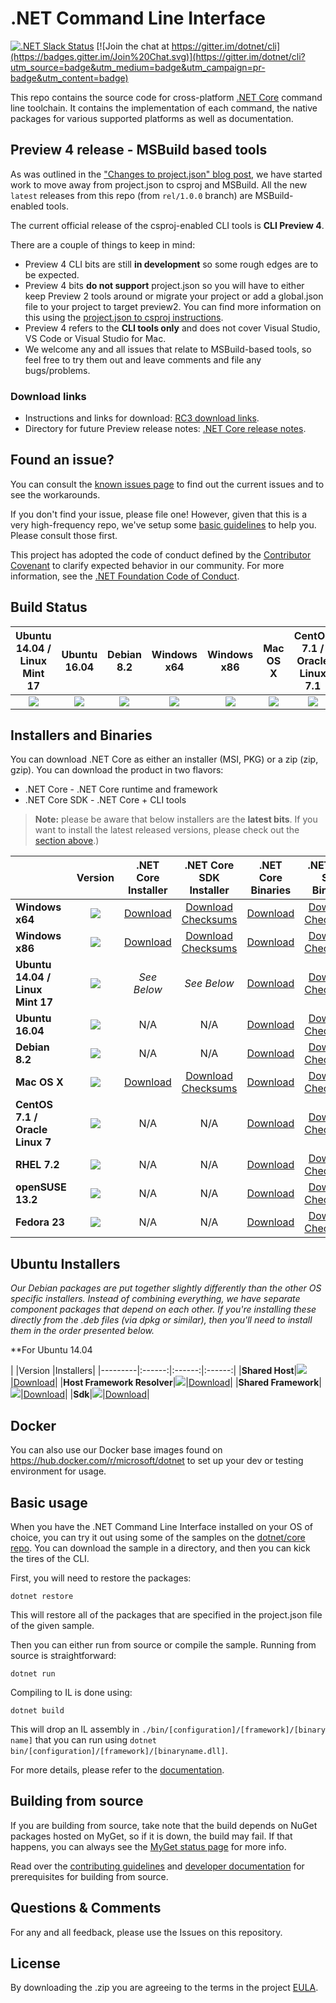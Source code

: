 # .NET Command Line Interface

[![.NET Slack Status](https://aspnetcoreslack.herokuapp.com/badge.svg?2)](http://tattoocoder.com/aspnet-slack-sign-up/) [![Join the chat at https://gitter.im/dotnet/cli](https://badges.gitter.im/Join%20Chat.svg)](https://gitter.im/dotnet/cli?utm_source=badge&utm_medium=badge&utm_campaign=pr-badge&utm_content=badge)

This repo contains the source code for cross-platform [.NET Core](http://github.com/dotnet/core) command line toolchain. It contains the implementation of each command, the native packages for various supported platforms as well as documentation. 

Preview 4 release - MSBuild based tools
---------------------------------------
As was outlined in the ["Changes to project.json" blog post](https://blogs.msdn.microsoft.com/dotnet/2016/05/23/changes-to-project-json/), we have started work to move away from project.json to csproj and MSBuild. All the new `latest` releases from this repo (from `rel/1.0.0` branch) are MSBuild-enabled tools. 

The current official release of the csproj-enabled CLI tools is **CLI Preview 4**. 

There are a couple of things to keep in mind:

* Preview 4 CLI bits are still **in development** so some rough edges are to be expected. 
* Preview 4 bits **do not support** project.json so you will have to either keep Preview 2 tools around or migrate your project or add a global.json file to your project to target preview2. You can find more information on this using the [project.json to csproj instructions](https://github.com/dotnet/cli/blob/rel/1.0.0/Documentation/ProjectJsonToCSProj.md). 
* Preview 4 refers to the **CLI tools only** and does not cover Visual Studio, VS Code or Visual Studio for Mac. 
* We welcome any and all issues that relate to MSBuild-based tools, so feel free to try them out and leave comments and file any bugs/problems.

### Download links
* Instructions and links for download:  [RC3 download links](https://github.com/dotnet/core/blob/master/release-notes/rc3-download.md).
* Directory for future Preview release notes: [.NET Core release notes](https://github.com/dotnet/core/tree/master/release-notes).

Found an issue?
---------------
You can consult the [known issues page](https://github.com/dotnet/core/blob/master/cli/known-issues.md) to find out the current issues and 
to see the workarounds.  

If you don't find your issue, please file one! However, given that this is a very high-frequency repo, we've setup some [basic guidelines](Documentation/issue-filing-guide.md) to help you. Please consult those first.

This project has adopted the code of conduct defined by the [Contributor Covenant](http://contributor-covenant.org/) to clarify expected behavior in our community. For more information, see the [.NET Foundation Code of Conduct](http://www.dotnetfoundation.org/code-of-conduct).

Build Status
------------

|Ubuntu 14.04 / Linux Mint 17 |Ubuntu 16.04 |Debian 8.2 |Windows x64 |Windows x86 |Mac OS X |CentOS 7.1 / Oracle Linux 7.1 |RHEL 7.2 |OpenSUSE 13.2 |Fedora 23|
|:------:|:------:|:------:|:------:|:------:|:------:|:------:|:------:|:------:|:------:|
|[![](https://mseng.visualstudio.com/_apis/public/build/definitions/d09b7a4d-0a51-4c0e-a15a-07921d5b558f/4633/badge)](https://mseng.visualstudio.com/dotnetcore/_build?_a=completed&definitionId=4633)|[![](https://mseng.visualstudio.com/_apis/public/build/definitions/d09b7a4d-0a51-4c0e-a15a-07921d5b558f/4635/badge)](https://mseng.visualstudio.com/dotnetcore/_build?_a=completed&definitionId=4635)|[![](https://mseng.visualstudio.com/_apis/public/build/definitions/d09b7a4d-0a51-4c0e-a15a-07921d5b558f/4629/badge)](https://mseng.visualstudio.com/dotnetcore/_build?_a=completed&definitionId=4629)|[![](https://mseng.visualstudio.com/_apis/public/build/definitions/d09b7a4d-0a51-4c0e-a15a-07921d5b558f/4638/badge)](https://mseng.visualstudio.com/dotnetcore/_build?_a=completed&definitionId=4638)|[![](https://mseng.visualstudio.com/_apis/public/build/definitions/d09b7a4d-0a51-4c0e-a15a-07921d5b558f/4637/badge)](https://mseng.visualstudio.com/dotnetcore/_build?_a=completed&definitionId=4637)|[![](https://mseng.visualstudio.com/_apis/public/build/definitions/d09b7a4d-0a51-4c0e-a15a-07921d5b558f/4632/badge)](https://mseng.visualstudio.com/dotnetcore/_build?_a=completed&definitionId=4632)|[![](https://mseng.visualstudio.com/_apis/public/build/definitions/d09b7a4d-0a51-4c0e-a15a-07921d5b558f/4628/badge)](https://mseng.visualstudio.com/dotnetcore/_build?_a=completed&definitionId=4628)|[![](https://mseng.visualstudio.com/_apis/public/build/definitions/d09b7a4d-0a51-4c0e-a15a-07921d5b558f/4634/badge)](https://mseng.visualstudio.com/dotnetcore/_build?_a=completed&definitionId=4634)|[![](https://mseng.visualstudio.com/_apis/public/build/definitions/d09b7a4d-0a51-4c0e-a15a-07921d5b558f/4631/badge)](https://mseng.visualstudio.com/dotnetcore/_build?_a=completed&definitionId=4631)|[![](https://mseng.visualstudio.com/_apis/public/build/definitions/d09b7a4d-0a51-4c0e-a15a-07921d5b558f/4630/badge)](https://mseng.visualstudio.com/dotnetcore/_build?_a=completed&definitionId=4630)|

Installers and Binaries
-----------------------

You can download .NET Core as either an installer (MSI, PKG) or a zip (zip, gzip). You can download the product in two flavors:

- .NET Core - .NET Core runtime and framework
- .NET Core SDK - .NET Core + CLI tools

> **Note:** please be aware that below installers are the **latest bits**. If you 
> want to install the latest released versions, please check out the [section above](#download-links).)

|  | Version | .NET Core Installer | .NET Core SDK Installer | .NET Core Binaries | .NET Core SDK Binaries |
|----------------------------------|:--------------------------------------------------------------------------------------------------------------------------------------------------------------------------------------------:|:--------------------------------------------------------------------------------------------------------------:|:---------------------------------------------------------------------------------------------------------------------------------------------------------------------------------------------------------------------------:|:-------------------------------------------------------------------------------------------------------------------------:|:-----------------------------------------------------------------------------------------------------------------------------------------------------------------------------------------------------------------------------------------------------:|
| **Windows x64** | [![](https://dotnetcli.blob.core.windows.net/dotnet/Sdk/master/Windows_x64_Release_version_badge.svg)](https://dotnetcli.blob.core.windows.net/dotnet/Sdk/master/latest.version) | [Download](https://dotnetcli.blob.core.windows.net/dotnet/preview/Installers/Latest/dotnet-win-x64.latest.exe) | [Download](https://dotnetcli.blob.core.windows.net/dotnet/Sdk/master/dotnet-dev-win-x64.latest.exe) [Checksums](https://dotnetclichecksums.blob.core.windows.net/dotnet/Sdk/master/dotnet-dev-win-x64.latest.exe.sha) | [Download](https://dotnetcli.blob.core.windows.net/dotnet/preview/Binaries/Latest/dotnet-win-x64.latest.zip) | [Download](https://dotnetcli.blob.core.windows.net/dotnet/Sdk/master/dotnet-dev-win-x64.latest.zip) [Checksums](https://dotnetclichecksums.blob.core.windows.net/dotnet/Sdk/master/dotnet-dev-win-x64.latest.zip.sha) |
| **Windows x86** | [![](https://dotnetcli.blob.core.windows.net/dotnet/Sdk/master/Windows_x86_Release_version_badge.svg)](https://dotnetcli.blob.core.windows.net/dotnet/Sdk/master/latest.version) | [Download](https://dotnetcli.blob.core.windows.net/dotnet/preview/Installers/Latest/dotnet-win-x86.latest.exe) | [Download](https://dotnetcli.blob.core.windows.net/dotnet/Sdk/master/dotnet-dev-win-x86.latest.exe) [Checksums](https://dotnetclichecksums.blob.core.windows.net/dotnet/Sdk/master/dotnet-dev-win-x86.latest.exe.sha) | [Download](https://dotnetcli.blob.core.windows.net/dotnet/preview/Binaries/Latest/dotnet-win-x86.latest.zip) | [Download](https://dotnetcli.blob.core.windows.net/dotnet/Sdk/master/dotnet-dev-win-x86.latest.zip) [Checksums](https://dotnetclichecksums.blob.core.windows.net/dotnet/Sdk/master/dotnet-dev-win-x86.latest.zip.sha) |
| **Ubuntu 14.04 / Linux Mint 17** | [![](https://dotnetcli.blob.core.windows.net/dotnet/Sdk/master/Ubuntu_x64_Release_version_badge.svg)](https://dotnetcli.blob.core.windows.net/dotnet/Sdk/master/latest.version) | *See Below* | *See Below* | [Download](https://dotnetcli.blob.core.windows.net/dotnet/preview/Binaries/Latest/dotnet-ubuntu-x64.latest.tar.gz) | [Download](https://dotnetcli.blob.core.windows.net/dotnet/Sdk/master/dotnet-dev-ubuntu-x64.latest.tar.gz) [Checksums](https://dotnetclichecksums.blob.core.windows.net/dotnet/Sdk/master/dotnet-dev-ubuntu-x64.latest.tar.gz.sha) |
| **Ubuntu 16.04** | [![](https://dotnetcli.blob.core.windows.net/dotnet/Sdk/master/Ubuntu_16_04_x64_Release_version_badge.svg)](https://dotnetcli.blob.core.windows.net/dotnet/Sdk/master/latest.version) | N/A | N/A | [Download](https://dotnetcli.blob.core.windows.net/dotnet/preview/Binaries/Latest/dotnet-ubuntu.16.04-x64.latest.tar.gz) | [Download](https://dotnetcli.blob.core.windows.net/dotnet/Sdk/master/dotnet-dev-ubuntu.16.04-x64.latest.tar.gz) [Checksums](https://dotnetclichecksums.blob.core.windows.net/dotnet/Sdk/master/dotnet-dev-ubuntu.16.04-x64.latest.tar.gz.sha) |
| **Debian 8.2** | [![](https://dotnetcli.blob.core.windows.net/dotnet/Sdk/master/Debian_x64_Release_version_badge.svg)](https://dotnetcli.blob.core.windows.net/dotnet/Sdk/master/latest.version) | N/A | N/A | [Download](https://dotnetcli.blob.core.windows.net/dotnet/preview/Binaries/Latest/dotnet-debian-x64.latest.tar.gz) | [Download](https://dotnetcli.blob.core.windows.net/dotnet/Sdk/master/dotnet-dev-debian-x64.latest.tar.gz) [Checksums](https://dotnetclichecksums.blob.core.windows.net/dotnet/Sdk/master/dotnet-dev-debian-x64.latest.tar.gz.sha) |
| **Mac OS X** | [![](https://dotnetcli.blob.core.windows.net/dotnet/Sdk/master/OSX_x64_Release_version_badge.svg)](https://dotnetcli.blob.core.windows.net/dotnet/Sdk/master/latest.version) | [Download](https://dotnetcli.blob.core.windows.net/dotnet/preview/Installers/Latest/dotnet-osx-x64.latest.pkg) | [Download](https://dotnetcli.blob.core.windows.net/dotnet/Sdk/master/dotnet-dev-osx-x64.latest.pkg) [Checksums](https://dotnetclichecksums.blob.core.windows.net/dotnet/Sdk/master/dotnet-dev-osx-x64.latest.pkg.sha) | [Download](https://dotnetcli.blob.core.windows.net/dotnet/preview/Binaries/Latest/dotnet-osx-x64.latest.tar.gz) | [Download](https://dotnetcli.blob.core.windows.net/dotnet/Sdk/master/dotnet-dev-osx-x64.latest.tar.gz) [Checksums](https://dotnetclichecksums.blob.core.windows.net/dotnet/Sdk/master/dotnet-dev-osx-x64.latest.tar.gz.sha) |
| **CentOS 7.1 / Oracle Linux 7** | [![](https://dotnetcli.blob.core.windows.net/dotnet/Sdk/master/CentOS_x64_Release_version_badge.svg)](https://dotnetcli.blob.core.windows.net/dotnet/Sdk/master/latest.version) | N/A | N/A | [Download](https://dotnetcli.blob.core.windows.net/dotnet/preview/Binaries/Latest/dotnet-centos-x64.latest.tar.gz) | [Download](https://dotnetcli.blob.core.windows.net/dotnet/Sdk/master/dotnet-dev-centos-x64.latest.tar.gz) [Checksums](https://dotnetclichecksums.blob.core.windows.net/dotnet/Sdk/master/dotnet-dev-centos-x64.latest.tar.gz.sha) |
| **RHEL 7.2** | [![](https://dotnetcli.blob.core.windows.net/dotnet/Sdk/master/RHEL_x64_Release_version_badge.svg)](https://dotnetcli.blob.core.windows.net/dotnet/Sdk/master/latest.version) | N/A | N/A | [Download](https://dotnetcli.blob.core.windows.net/dotnet/preview/Binaries/Latest/dotnet-rhel-x64.latest.tar.gz) | [Download](https://dotnetcli.blob.core.windows.net/dotnet/Sdk/master/dotnet-dev-rhel-x64.latest.tar.gz) [Checksums](https://dotnetclichecksums.blob.core.windows.net/dotnet/Sdk/master/dotnet-dev-rhel-x64.latest.tar.gz.sha) |
| **openSUSE 13.2** | [![](https://dotnetcli.blob.core.windows.net/dotnet/Sdk/master/openSUSE_13_2_x64_Release_version_badge.svg)](https://dotnetcli.blob.core.windows.net/dotnet/Sdk/master/latest.version) | N/A | N/A | [Download](https://dotnetcli.blob.core.windows.net/dotnet/preview/Binaries/Latest/dotnet-opensuse.13.2-x64.latest.tar.gz) | [Download](https://dotnetcli.blob.core.windows.net/dotnet/Sdk/master/dotnet-dev-opensuse.13.2-x64.latest.tar.gz) [Checksums](https://dotnetclichecksums.blob.core.windows.net/dotnet/Sdk/master/dotnet-dev-opensuse.13.2-x64.latest.tar.gz.sha) |
| **Fedora 23** | [![](https://dotnetcli.blob.core.windows.net/dotnet/Sdk/master/Fedora_23_x64_Release_version_badge.svg)](https://dotnetcli.blob.core.windows.net/dotnet/Sdk/master/latest.version) | N/A | N/A | [Download](https://dotnetcli.blob.core.windows.net/dotnet/preview/Binaries/Latest/dotnet-fedora.23-x64.latest.tar.gz) | [Download](https://dotnetcli.blob.core.windows.net/dotnet/Sdk/master/dotnet-dev-fedora.23-x64.latest.tar.gz) [Checksums](https://dotnetclichecksums.blob.core.windows.net/dotnet/Sdk/master/dotnet-dev-fedora.23-x64.latest.tar.gz.sha) |

Ubuntu Installers
----------

*Our Debian packages are put together slightly differently than the other OS specific installers. Instead of combining everything, we have separate component packages that depend on each other. If you're installing these directly from the .deb files (via dpkg or similar), then you'll need to install them in the order presented below.*

**For Ubuntu 14.04

|         |Version |Installers|
|---------|:------:|:------:|:------:|
|**Shared Host**|[![](https://dotnetcli.blob.core.windows.net/dotnet/Sdk/master/Ubuntu_x64_Release_version_badge.svg)](https://dotnetcli.blob.core.windows.net/dotnet/Sdk/master/latest.version)|[Download](https://dotnetcli.blob.core.windows.net/dotnet/preview/Installers/Latest/dotnet-host-ubuntu-x64.latest.deb)|
|**Host Framework Resolver**|[![](https://dotnetcli.blob.core.windows.net/dotnet/Sdk/master/Ubuntu_x64_Release_version_badge.svg)](https://dotnetcli.blob.core.windows.net/dotnet/Sdk/master/latest.version)|[Download](https://dotnetcli.blob.core.windows.net/dotnet/preview/Installers/Latest/dotnet-hostfxr-ubuntu-x64.latest.deb)|
|**Shared Framework**|[![](https://dotnetcli.blob.core.windows.net/dotnet/Sdk/master/Ubuntu_x64_Release_version_badge.svg)](https://dotnetcli.blob.core.windows.net/dotnet/Sdk/master/latest.version)|[Download](https://dotnetcli.blob.core.windows.net/dotnet/preview/Installers/Latest/dotnet-sharedframework-ubuntu-x64.latest.deb)|
|**Sdk**|[![](https://dotnetcli.blob.core.windows.net/dotnet/Sdk/master/Ubuntu_x64_Release_version_badge.svg)](https://dotnetcli.blob.core.windows.net/dotnet/Sdk/master/latest.version)|[Download](https://dotnetcli.blob.core.windows.net/dotnet/Sdk/master/dotnet-sdk-ubuntu-x64.latest.deb)|

Docker
------

You can also use our Docker base images found on https://hub.docker.com/r/microsoft/dotnet to set up your dev or testing environment for usage.  

Basic usage
-----------

When you have the .NET Command Line Interface installed on your OS of choice, you can try it out using some of the samples on the [dotnet/core repo](https://github.com/dotnet/core/tree/master/samples). You can download the sample in a directory, and then you can kick the tires of the CLI.


First, you will need to restore the packages:
	
	dotnet restore
	
This will restore all of the packages that are specified in the project.json file of the given sample.

Then you can either run from source or compile the sample. Running from source is straightforward:
	
	dotnet run
	
Compiling to IL is done using:
	
	dotnet build

This will drop an IL assembly in `./bin/[configuration]/[framework]/[binary name]` 
that you can run using `dotnet bin/[configuration]/[framework]/[binaryname.dll]`.

For more details, please refer to the [documentation](https://aka.ms/dotnet-cli-docs).

Building from source
--------------------

If you are building from source, take note that the build depends on NuGet packages hosted on MyGet, so if it is down, the build may fail. If that happens, you can always see the [MyGet status page](http://status.myget.org/) for more info. 

Read over the [contributing guidelines](CONTRIBUTING.md) and [developer documentation](Documentation) for prerequisites for building from source.

Questions & Comments
--------------------

For any and all feedback, please use the Issues on this repository. 

License
-------

By downloading the .zip you are agreeing to the terms in the project [EULA](https://aka.ms/dotnet-core-eula).
